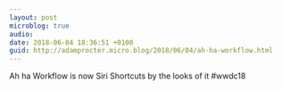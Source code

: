 ```yaml
---
layout: post
microblog: true
audio: 
date: 2018-06-04 18:36:51 +0100
guid: http://adamprocter.micro.blog/2018/06/04/ah-ha-workflow.html
---
```

Ah ha Workflow is now Siri Shortcuts by the looks of it #wwdc18
